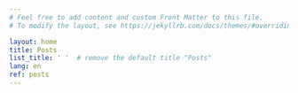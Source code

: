 ```yaml
---
# Feel free to add content and custom Front Matter to this file.
# To modify the layout, see https://jekyllrb.com/docs/themes/#overriding-theme-defaults

layout: home
title: Posts
list_title: ' '  # remove the default title "Posts"
lang: en
ref: posts
---
```

